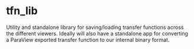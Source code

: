 # tfn\_lib

Utility and standalone library for saving/loading transfer functions across the different viewers.
Ideally will also have a standalone app for converting a ParaView exported transfer function to our
internal binary format.

